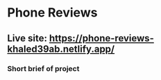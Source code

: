 ﻿# Phone Reviews 
 ## Live site: https://phone-reviews-khaled39ab.netlify.app/
### Short brief of project 
